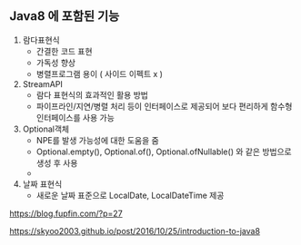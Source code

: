 ## Java8 에 포함된 기능



1. 람다표현식
   - 간결한 코드 표현
   - 가독성 향상
   - 병렬프로그램 용이 ( 사이드 이펙트 x )
2. StreamAPI
   - 람다 표현식의 효과적인 활용 방법
   - 파이프라인/지연/병렬 처리 등이 인터페이스로 제공되어 보다 편리하게 함수형 인터페이스를 사용 가능
3. Optional객체
   - NPE를 발생 가능성에 대한 도움을 줌
   - Optional.empty(), Optional.of(), Optional.ofNullable() 와 같은 방법으로 생성 후 사용
   - 
4. 날짜 표현식
   - 새로운 날짜 표준으로 LocalDate, LocalDateTime 제공



https://blog.fupfin.com/?p=27

https://skyoo2003.github.io/post/2016/10/25/introduction-to-java8